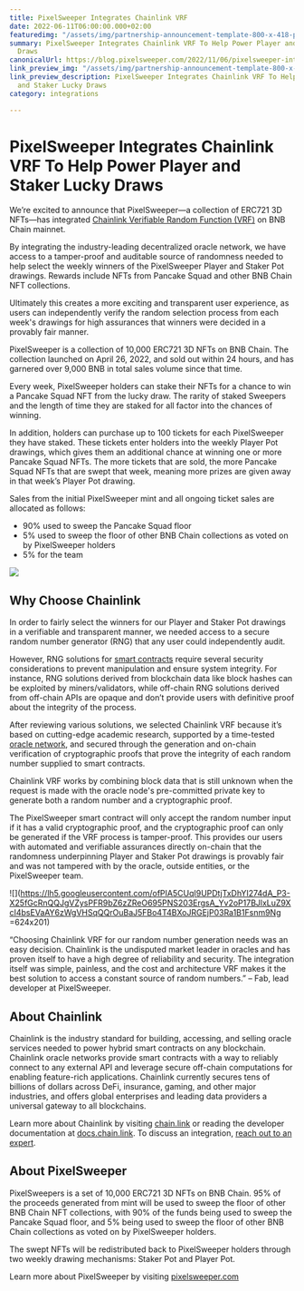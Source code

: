 ```yaml
---
title: PixelSweeper Integrates Chainlink VRF
date: 2022-06-11T06:00:00.000+02:00
featuredimg: "/assets/img/partnership-announcement-template-800-x-418-px.png"
summary: PixelSweeper Integrates Chainlink VRF To Help Power Player and Staker Lucky
  Draws
canonicalUrl: https://blog.pixelsweeper.com/2022/11/06/pixelsweeper-integrates-chainlink-vrf/
link_preview_img: "/assets/img/partnership-announcement-template-800-x-418-px.png"
link_preview_description: PixelSweeper Integrates Chainlink VRF To Help Power Player
  and Staker Lucky Draws
category: integrations

---
```

# **PixelSweeper Integrates Chainlink VRF To Help Power Player and Staker Lucky Draws**

We’re excited to announce that PixelSweeper—a collection of ERC721 3D NFTs—has integrated [Chainlink Verifiable Random Function (VRF)](https://chain.link/solutions/chainlink-vrf) on BNB Chain mainnet.

By integrating the industry-leading decentralized oracle network, we have access to a tamper-proof and auditable source of randomness needed to help select the weekly winners of the PixelSweeper Player and Staker Pot drawings. Rewards include NFTs from Pancake Squad and other BNB Chain NFT collections.

Ultimately this creates a more exciting and transparent user experience, as users can independently verify the random selection process from each week's drawings for high assurances that winners were decided in a provably fair manner.

PixelSweeper is a collection of 10,000 ERC721 3D NFTs on BNB Chain. The collection launched on April 26, 2022, and sold out within 24 hours, and has garnered over 9,000 BNB in total sales volume since that time.

Every week, PixelSweeper holders can stake their NFTs for a chance to win a Pancake Squad NFT from the lucky draw. The rarity of staked Sweepers and the length of time they are staked for all factor into the chances of winning.

In addition, holders can purchase up to 100 tickets for each PixelSweeper they have staked. These tickets enter holders into the weekly Player Pot drawings, which gives them an additional chance at winning one or more Pancake Squad NFTs. The more tickets that are sold, the more Pancake Squad NFTs that are swept that week, meaning more prizes are given away in that week’s Player Pot drawing.

Sales from the initial PixelSweeper mint and all ongoing ticket sales are allocated as follows:

* 90% used to sweep the Pancake Squad floor
* 5% used to sweep the floor of other BNB Chain collections as voted on by PixelSweeper holders
* 5% for the team

![](/assets/img/bnft-banner_1440x460_2x.png)

## **Why Choose Chainlink**

In order to fairly select the winners for our Player and Staker Pot drawings in a verifiable and transparent manner, we needed access to a secure random number generator (RNG) that any user could independently audit.

However, RNG solutions for [smart contracts](https://chain.link/education/smart-contracts) require several security considerations to prevent manipulation and ensure system integrity. For instance, RNG solutions derived from blockchain data like block hashes can be exploited by miners/validators, while off-chain RNG solutions derived from off-chain APIs are opaque and don’t provide users with definitive proof about the integrity of the process.

After reviewing various solutions, we selected Chainlink VRF because it’s based on cutting-edge academic research, supported by a time-tested [oracle network](https://chain.link/education/blockchain-oracles), and secured through the generation and on-chain verification of cryptographic proofs that prove the integrity of each random number supplied to smart contracts.

Chainlink VRF works by combining block data that is still unknown when the request is made with the oracle node's pre-committed private key to generate both a random number and a cryptographic proof.

The PixelSweeper smart contract will only accept the random number input if it has a valid cryptographic proof, and the cryptographic proof can only be generated if the VRF process is tamper-proof. This provides our users with automated and verifiable assurances directly on-chain that the randomness underpinning Player and Staker Pot drawings is provably fair and was not tampered with by the oracle, outside entities, or the PixelSweeper team.

![](https://lh5.googleusercontent.com/ofPIA5CUqI9UPDtjTxDhYI274dA_P3-X25fGcRnQQJgVZysPFR9bZ6zZReO695PNS203ErgsA_Yv2oP17BJlxLuZ9XcI4bsEVaAY6zWgVHSqQQrOuBaJ5FBo4T4BXoJRGEjP03Ra1B1Fsnm9Ng =624x201)

“Choosing Chainlink VRF for our random number generation needs was an easy decision. Chainlink is the undisputed market leader in oracles and has proven itself to have a high degree of reliability and security. The integration itself was simple, painless, and the cost and architecture VRF makes it the best solution to access a constant source of random numbers.” – Fab, lead developer at PixelSweeper.

## **About Chainlink**

Chainlink is the industry standard for building, accessing, and selling oracle services needed to power hybrid smart contracts on any blockchain. Chainlink oracle networks provide smart contracts with a way to reliably connect to any external API and leverage secure off-chain computations for enabling feature-rich applications. Chainlink currently secures tens of billions of dollars across DeFi, insurance, gaming, and other major industries, and offers global enterprises and leading data providers a universal gateway to all blockchains.

Learn more about Chainlink by visiting [chain.link](https://chain.link/) or reading the developer documentation at [docs.chain.link](http://docs.chain.link/). To discuss an integration, [reach out to an expert](https://chainlinkcommunity.typeform.com/to/OYQO67EF?page=announcement).

## **About PixelSweeper**

PixelSweepers is a set of 10,000 ERC721 3D NFTs on BNB Chain. 95% of the proceeds generated from mint will be used to sweep the floor of other BNB Chain NFT collections, with 90% of the funds being used to sweep the Pancake Squad floor, and 5% being used to sweep the floor of other BNB Chain collections as voted on by PixelSweeper holders.

The swept NFTs will be redistributed back to PixelSweeper holders through two weekly drawing mechanisms: Staker Pot and Player Pot.

Learn more about PixelSweeper by visiting [pixelsweeper.com](https://pixelsweeper.com/)